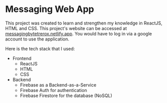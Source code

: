 # Messaging Web App

This project was created to learn and strengthen my knowledge in ReactJS, HTML and CSS. This project's website can be accessed at [messagingbytetrerox.netlify.app](https://messagingbytetrerox.netlify.app). You would have to log in via a google account to use the application.

Here is the tech stack that I used:
* Frontend
  - ReactJS
  - HTML
  - CSS
* Backend
  - Firebase as a Backend-as-a-Service
  - Firebase Auth for authentication
  - Firebase Firestore for the database (NoSQL)
